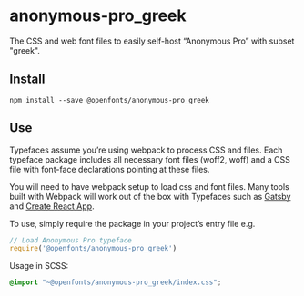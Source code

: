 
# anonymous-pro_greek

The CSS and web font files to easily self-host “Anonymous Pro” with subset "greek".

## Install

`npm install --save @openfonts/anonymous-pro_greek`

## Use

Typefaces assume you’re using webpack to process CSS and files. Each typeface
package includes all necessary font files (woff2, woff) and a CSS file with
font-face declarations pointing at these files.

You will need to have webpack setup to load css and font files. Many tools built
with Webpack will work out of the box with Typefaces such as [Gatsby](https://github.com/gatsbyjs/gatsby)
and [Create React App](https://github.com/facebookincubator/create-react-app).

To use, simply require the package in your project’s entry file e.g.

```javascript
// Load Anonymous Pro typeface
require('@openfonts/anonymous-pro_greek')
```

Usage in SCSS:
```scss
@import "~@openfonts/anonymous-pro_greek/index.css";
```
